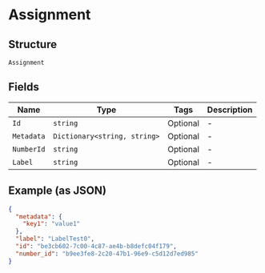 
# Assignment

## Structure

`Assignment`

## Fields

| Name | Type | Tags | Description |
|  --- | --- | --- | --- |
| `Id` | `string` | Optional | - |
| `Metadata` | `Dictionary<string, string>` | Optional | - |
| `NumberId` | `string` | Optional | - |
| `Label` | `string` | Optional | - |

## Example (as JSON)

```json
{
  "metadata": {
    "key1": "value1"
  },
  "label": "LabelTest0",
  "id": "be3cb602-7c00-4c87-ae4b-b8defc04f179",
  "number_id": "b9ee3fe8-2c20-47b1-96e9-c5d12d7ed985"
}
```


